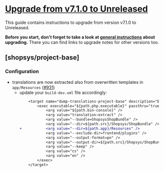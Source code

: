 # [Upgrade from v7.1.0 to Unreleased]

This guide contains instructions to upgrade from version v7.1.0 to Unreleased.

**Before you start, don't forget to take a look at [general instructions](/UPGRADE.md) about upgrading.**
There you can find links to upgrade notes for other versions too.

## [shopsys/project-base]
### Configuration
- translations are now extracted also from overwritten templates in `app/Resources` ([#931](https://github.com/shopsys/shopsys/pull/931))
    - update your `build-dev.xml` file accordingly:
        ```diff
            <target name="dump-translations-project-base" description="Extracts translatable messages from all source files in project base.">
                <exec executable="${path.php.executable}" passthru="true" checkreturn="true">
                    <arg value="${path.bin-console}" />
                    <arg value="translation:extract" />
                    <arg value="--bundle=ShopsysShopBundle" />
                    <arg value="--dir=${path.src}/Shopsys/ShopBundle" />
        +           <arg value="--dir=${path.app}/Resources" />
                    <arg value="--exclude-dir=frontend/plugins" />
                    <arg value="--output-format=po" />
                    <arg value="--output-dir=${path.src}/Shopsys/ShopBundle/Resources/translations" />
                    <arg value="--keep" />
                    <arg value="cs" />
                    <arg value="en" />
                </exec>
            </target>
        ```

[Upgrade from v7.1.0 to Unreleased]: https://github.com/shopsys/shopsys/compare/v7.1.0...HEAD

